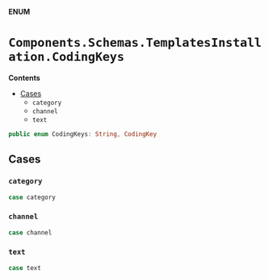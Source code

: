 **ENUM**

# `Components.Schemas.TemplatesInstallation.CodingKeys`

**Contents**

- [Cases](#cases)
  - `category`
  - `channel`
  - `text`

```swift
public enum CodingKeys: String, CodingKey
```

## Cases
### `category`

```swift
case category
```

### `channel`

```swift
case channel
```

### `text`

```swift
case text
```
